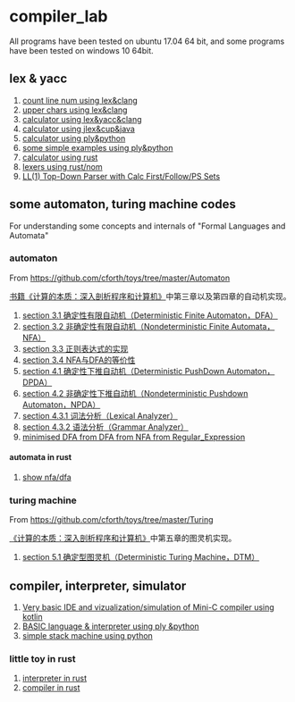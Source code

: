 # compiler_lab

All programs have been tested on ubuntu 17.04 64 bit, and  some programs have been tested on windows 10 64bit. 


## lex & yacc
1. [count line num using lex&clang](clang/lex_count/)
1. [upper chars using lex&clang](clang/lex_toupper/)
1. [calculator using lex&yacc&clang](clang/yacc_lex_exp/)
1. [calculator using jlex&cup&java](clang/yacc_lex_exp/)
1. [calculator using ply&python](python2/ply_calc/)
1. [some simple examples using ply&python](python2/ply_examples/)
1. [calculator using rust](rust/calculator/)
1. [lexers using rust/nom](rust/lexer/)
1. [LL(1) Top-Down Parser with Calc First/Follow/PS Sets](clang/LL-1-Parsing-Table-Calculator/)
## some automaton, turing machine codes

For understanding some concepts and internals of "Formal Languages and Automata"

### automaton

From https://github.com/cforth/toys/tree/master/Automaton

[书籍《计算的本质：深入剖析程序和计算机》](http://www.ituring.com.cn/book/1098)中第三章以及第四章的自动机实现。  
1. [section 3.1 确定性有限自动机（Deterministic Finite Automaton，DFA）](python3/automaton/DFA.py)
1. [section 3.2 非确定性有限自动机（Nondeterministic Finite Automata，NFA）](python3/automaton/NFA.py)  
1. [section 3.3 正则表达式的实现](automaton/Pattern.py)  
1. [section 3.4 NFA与DFA的等价性](automaton/NFASimulation.py)  
1. [section 4.1 确定性下推自动机（Deterministic PushDown Automaton，DPDA）](python3/automaton/DPDA.py)  
1. [section 4.2 非确定性下推自动机（Nondeterministic Pushdown Automaton，NPDA）](python3/automaton/NPDA.py)  
1. [section 4.3.1 词法分析（Lexical Analyzer）](python3/automaton/LexicalAnalyzer.py)  
1. [section 4.3.2 语法分析（Grammar Analyzer）](python3/automaton/GrammarAnalyzer.py)
1. [minimised DFA from DFA from NFA from Regular_Expression](python2/minidfa_dfa_nfa_regex)

#### automata in rust
1. [show nfa/dfa](rust/automata)

### turing machine

From https://github.com/cforth/toys/tree/master/Turing

[《计算的本质：深入剖析程序和计算机》](http://www.ituring.com.cn/book/1098)中第五章的图灵机实现。   
1. [section 5.1 确定型图灵机（Deterministic Turing Machine，DTM）](python3/turing_machine/DTM.py)

## compiler, interpreter, simulator

1. [Very basic IDE and vizualization/simulation of Mini-C compiler using kotlin](kotlin/minic-edu-app/)
1. [BASIC language & interpreter using ply &python](python2/ply_BASIC_lang)
1. [simple stack machine using python](python2/simple_stack_machine)

### little toy in rust
1. [interpreter in rust](rust/interpreter)
1. [compiler in rust](rust/compiler)
